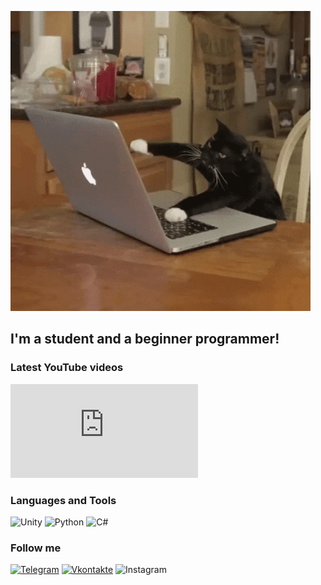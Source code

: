 ![Header](https://github.com/Kiriql/kiriql/blob/main/assets/giphy.gif)

## I'm a student and a beginner programmer!

### Latest YouTube videos
![YouTube](https://www.youtube.com/feeds/videos.xml?channel_id=channelId)

### Languages and Tools
![Unity](https://img.shields.io/badge/-Unity-090909?style=for-the-badge&logo=unity&logoColor=0000)
![Python](https://img.shields.io/badge/-Python-090909?style=for-the-badge&logo=python&logoColor=357fb9)
![C#](https://img.shields.io/badge/-C#-090909?style=for-the-badge&logo=c%23%23&logoColor=47C5FB)

### Follow me
[![Telegram](https://img.shields.io/badge/-Telegram-090909?style=for-the-badge&logo=telegram&logoColor=27A0D9)](https://t.me/kiriql)
[![Vkontakte](https://img.shields.io/badge/-Vkontakte-090909?style=for-the-badge&logo=vk&logoColor=4F7DB3)](https://vk.com/kfilippov2000)
![Instagram](https://img.shields.io/badge/-Instagram-090909?style=for-the-badge&logo=instagram&logoColor=B4068E)
